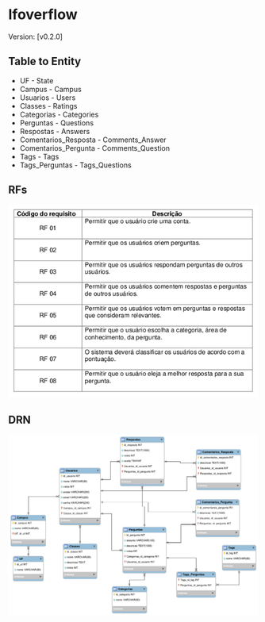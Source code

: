 # Ifoverflow

Version: [v0.2.0]

## Table to Entity  

- UF - State  
- Campus - Campus  
- Usuarios - Users  
- Classes - Ratings  
- Categorias - Categories  
- Perguntas - Questions  
- Respostas - Answers  
- Comentarios_Resposta - Comments_Answer  
- Comentarios_Pergunta - Comments_Question  
- Tags - Tags  
- Tags_Perguntas - Tags_Questions  

## RFs

![RFs](./rfs.png)  

## DRN

![DRN](./DRN.png)  
